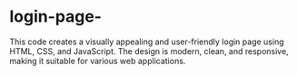 # login-page-
This code creates a visually appealing and user-friendly login page using HTML, CSS, and JavaScript. The design is modern, clean, and responsive, making it suitable for various web applications.
